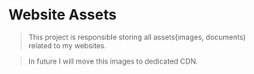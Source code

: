 # Website Assets

> This project is responsible storing all assets(images, documents) related to my websites.

> In future I will move this images to dedicated CDN.